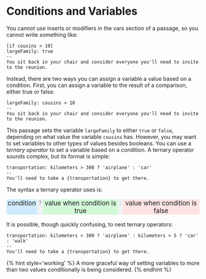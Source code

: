 # Conditions and Variables

You cannot use inserts or modifiers in the vars section of a passage, so you cannot write something like:

```
[if cousins > 10]
largeFamily: true
--
You sit back in your chair and consider everyone you'll need to invite to the reunion.
```

Instead, there are two ways you can assign a variable a value based on a condition. First, you can assign a variable to the result of a comparison, either true or false:

```
largeFamily: cousins > 10
--
You sit back in your chair and consider everyone you'll need to invite to the reunion.
```

This passage sets the variable `largeFamily` to either `true` or `false`, depending on what value the variable `cousins` has. However, you may want to set variables to other types of values besides booleans. You can use a _ternary operator_ to set a variable based on a condition. A ternary operator sounds complex, but its format is simple:

```
transportation: kilometers > 300 ? 'airplane' : 'car' 
--
You'll need to take a {transportation} to get there.
```

The syntax a ternary operator uses is:

<p class="ternary-example">
	<span class="condition">condition</span>
	<span class="punc">?</span>
	<span class="true">value when condition is true</span>
	<span class="punc">:</span>
  <span class="false">value when condition is false</span>
</p>

It is possible, though quickly confusing, to nest ternary operators:

```
transportation: kilometers > 300 ? 'airplane' : kilometers > 5 ? 'car' : 'walk'
--
You'll need to take a {transportation} to get there.
```

{% hint style='working' %}
A more graceful way of setting variables to more than two values conditionally is being considered.
{% endhint %}

[^1]: Truthfully, it is also possible to write `[if stringVariable]` or `[if 2 + 2]`. In these cases, any non-empty string (e.g. not `''`) is treated as true, and any non-zero number is treated as true. It's best to be explicit, however, and write `[if stringVariable !== '']` and `[if 2 + 2 !== 0]`.
[embed-passage]: ../text-and-links/embedding-passages.html

<style>
.ternary-example {
	font-size: 120%;
	text-align: center;
	display: flex;
	justify-content: center;
}

.ternary-example span {
	display: flex;
}

.ternary-example .punc {
	padding: 0 0.2em;
	color: #868e96; /* gray-6 */
	background-color: #f1f3f5; /* gray-1 */
}

.ternary-example .condition {
	padding: 0 0.2em;
	background-color: #d0ebff; /* blue-1 */
}

.ternary-example .true {
	padding: 0 0.2em;
	background-color: #d3f9d8; /* green-1 */
}

.ternary-example .false {
	padding: 0 0.2em;
	background-color: #ffe3e3; /* red-1 */
}
</style>